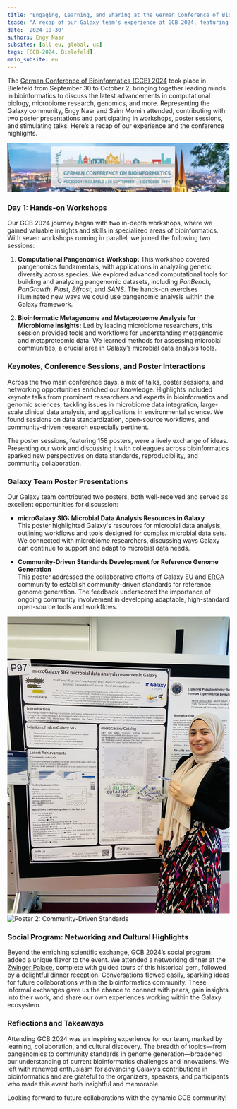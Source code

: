 ```yaml
---
title: "Engaging, Learning, and Sharing at the German Conference of Bioinformatics 2024 with the Galaxy Team!"
tease: "A recap of our Galaxy team's experience at GCB 2024, featuring insightful talks, interactive poster sessions, hands-on workshops, and memorable social events!"
date: '2024-10-30'
authors: Engy Nasr
subsites: [all-eu, global, us]
tags: [GCB-2024, Bielefeld]
main_subsite: eu
---
```


The [German Conference of Bioinformatics (GCB) 2024](https://gcb2024.de/) took place in Bielefeld from September 30 to October 2, bringing together leading minds in bioinformatics to discuss the latest advancements in computational biology, microbiome research, genomics, and more. Representing the Galaxy community, Engy Nasr and Saim Momin attended, contributing with two poster presentations and participating in workshops, poster sessions, and stimulating talks. Here’s a recap of our experience and the conference highlights.

![Placeholder for GCB2024 Logo](gcb2024logo.png)

### Day 1: Hands-on Workshops

Our GCB 2024 journey began with two in-depth workshops, where we gained valuable insights and skills in specialized areas of bioinformatics. With seven workshops running in parallel, we joined the following two sessions:

1. **Computational Pangenomics Workshop:** This workshop covered pangenomics fundamentals, with applications in analyzing genetic diversity across species. We explored advanced computational tools for building and analyzing pangenomic datasets, including *PanBench*, *PanGrowth*, *Plast*, *Bifrost*, and *SANS*. The hands-on exercises illuminated new ways we could use pangenomic analysis within the Galaxy framework.

2. **Bioinformatic Metagenome and Metaproteome Analysis for Microbiome Insights:** Led by leading microbiome researchers, this session provided tools and workflows for understanding metagenomic and metaproteomic data. We learned methods for assessing microbial communities, a crucial area in Galaxy’s microbial data analysis tools. 

### Keynotes, Conference Sessions, and Poster Interactions

Across the two main conference days, a mix of talks, poster sessions, and networking opportunities enriched our knowledge. Highlights included keynote talks from prominent researchers and experts in bioinformatics and genomic sciences, tackling issues in microbiome data integration, large-scale clinical data analysis, and applications in environmental science. We found sessions on data standardization, open-source workflows, and community-driven research especially pertinent.

The poster sessions, featuring 158 posters, were a lively exchange of ideas. Presenting our work and discussing it with colleagues across bioinformatics sparked new perspectives on data standards, reproducibility, and community collaboration.

### Galaxy Team Poster Presentations

Our Galaxy team contributed two posters, both well-received and served as excellent opportunities for discussion:

- **microGalaxy SIG: Microbial Data Analysis Resources in Galaxy**  
   This poster highlighted Galaxy's resources for microbial data analysis, outlining workflows and tools designed for complex microbial data sets. We connected with microbiome researchers, discussing ways Galaxy can continue to support and adapt to microbial data needs.

- **Community-Driven Standards Development for Reference Genome Generation**  
   This poster addressed the collaborative efforts of Galaxy EU and [ERGA](https://www.erga-biodiversity.eu/) community to establish community-driven standards for reference genome generation. The feedback underscored the importance of ongoing community involvement in developing adaptable, high-standard open-source tools and workflows.

![Poster 1: microGalaxy SIG](gcb2024poster_microgalaxy.jpg)  
![Poster 2: Community-Driven Standards](gcb2024poster_referencegenome.png)

### Social Program: Networking and Cultural Highlights

Beyond the enriching scientific exchange, GCB 2024’s social program added a unique flavor to the event. We attended a networking dinner at the [Zwinger Palace](https://gcb2024.de/Social+Programme.html), complete with guided tours of this historical gem, followed by a delightful dinner reception. Conversations flowed easily, sparking ideas for future collaborations within the bioinformatics community. These informal exchanges gave us the chance to connect with peers, gain insights into their work, and share our own experiences working within the Galaxy ecosystem.

### Reflections and Takeaways

Attending GCB 2024 was an inspiring experience for our team, marked by learning, collaboration, and cultural discovery. The breadth of topics—from pangenomics to community standards in genome generation—broadened our understanding of current bioinformatics challenges and innovations. We left with renewed enthusiasm for advancing Galaxy’s contributions in bioinformatics and are grateful to the organizers, speakers, and participants who made this event both insightful and memorable.

Looking forward to future collaborations with the dynamic GCB community!
